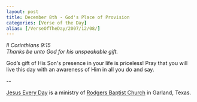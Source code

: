 ```yaml
---
layout: post
title: December 8th - God's Place of Provision
categories: [Verse of the Day]
alias: [/VerseOfTheDay/2007/12/08/]
---
```


_II Corinthians 9:15  
Thanks be unto God for his unspeakable gift._

God&rsquo;s gift of His Son's presence in your life is priceless!
Pray that you will live this day with an awareness of Him in all you
do and say.

 --

<a href=http://jesuseveryday.net>Jesus Every Day</a> is a ministry of <a href=http://rodgersbaptist.net>Rodgers Baptist Church</a> in Garland, Texas.
